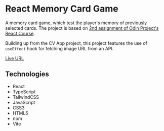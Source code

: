 # React Memory Card Game

<p>A memory card game, which test the player's memory of previously selected cards. The project is based on <a href="https://www.theodinproject.com/lessons/node-path-react-new-memory-card" target="_blank">2nd assignment of Odin Project's React Course</a>.</p>

<p>Building up from the CV App project, this project features the use of <code>useEffect</code> hook for fetching image URL from an API.</p>

<p><a href="https://memory-card-game-nu-blush.vercel.app/" target="_blank">Live URL</a></p>

## Technologies
- React
- TypeScript
- TailwindCSS
- JavaScript
- CSS3
- HTML5
- npm
- Vite
